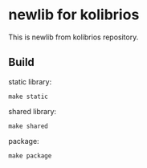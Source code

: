 # newlib for kolibrios

This is newlib from kolibrios repository.

## Build

static library:
```
make static
```

shared library:
```
make shared
```

package:
```
make package
```
